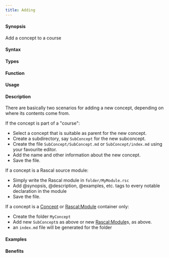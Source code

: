 ```yaml
---
title: Adding
---
```


#### Synopsis

Add a concept to a course

#### Syntax

#### Types

#### Function
       
#### Usage

#### Description

There are basically two scenarios for adding a new concept, depending on where its contents come from.

If the concept is part of a "course":

* Select a concept that is suitable as parent for the new concept.
* Create a subdirectory, say `SubConcept` for the new subconcept.
* Create the file `SubConcept/SubConcept.md` or `SubConcept/index.md` using your favourite editor.
* Add the name and other information about the new concept.
* Save the file.

If a concept is a Rascal source module:

* Simply write the Rascal module in `folder/MyModule.rsc`
* Add @synopsis, @description, @examples, etc. tags to every notable declaration in the module
* Save the file.

If a concept is a [Concept](/docs//Tutor/Concept) or [Rascal:Module](/docs/Rascal/Declarations/Module) container only:

* Create the folder `MyConcept`
* Add new `SubConcept`s as above or new [Rascal:Module](/docs/Rascal/Declarations/Module)s, as above.
* an `index.md` file will be generated for the folder

#### Examples

#### Benefits


